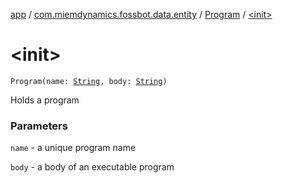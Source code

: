 [app](../../index.md) / [com.miemdynamics.fossbot.data.entity](../index.md) / [Program](index.md) / [&lt;init&gt;](./-init-.md)

# &lt;init&gt;

`Program(name: `[`String`](https://kotlinlang.org/api/latest/jvm/stdlib/kotlin/-string/index.html)`, body: `[`String`](https://kotlinlang.org/api/latest/jvm/stdlib/kotlin/-string/index.html)`)`

Holds a program

### Parameters

`name` - a unique program name

`body` - a body of an executable program